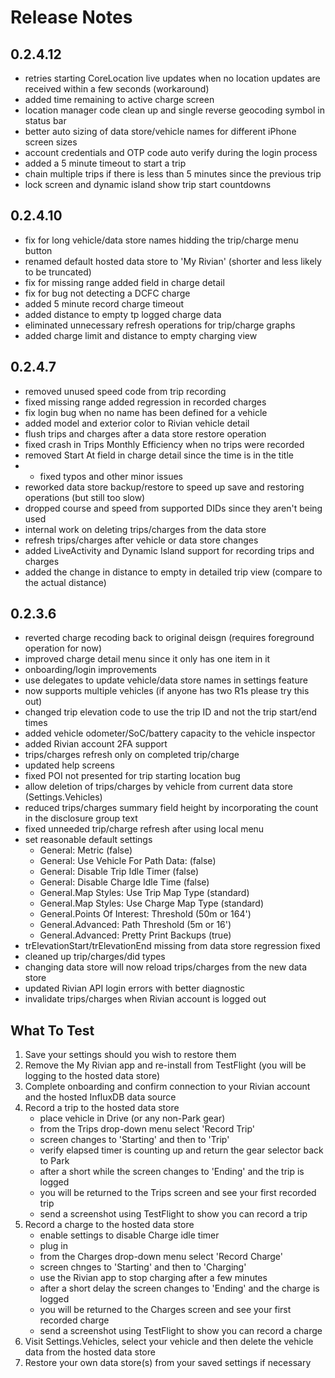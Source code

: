 # Release Notes

## 0.2.4.12
- retries starting CoreLocation live updates when no location updates are received within a few seconds (workaround)
- added time remaining to active charge screen
- location manager code clean up and single reverse geocoding symbol in status bar
- better auto sizing of data store/vehicle names for different iPhone screen sizes
- account credentials and OTP code auto verify during the login process
- added a 5 minute timeout to start a trip
- chain multiple trips if there is less than 5 minutes since the previous trip
- lock screen and dynamic island show trip start countdowns

## 0.2.4.10
- fix for long vehicle/data store names hidding the trip/charge menu button
- renamed default hosted data store to 'My Rivian' (shorter and less likely to be truncated)
- fix for missing range added field in charge detail
- fix for bug not detecting a DCFC charge
- added 5 minute record charge timeout
- added distance to empty tp logged charge data
- eliminated unnecessary refresh operations for trip/charge graphs
- added charge limit and distance to empty charging view

## 0.2.4.7
- removed unused speed code from trip recording
- fixed missing range added regression in recorded charges
- fix login bug when no name has been defined for a vehicle
- added model and exterior color to Rivian vehicle detail
- flush trips and charges after a data store restore operation
- fixed crash in Trips Monthly Efficiency when no trips were recorded
- removed Start At field in charge detail since the time is in the title
- - fixed typos and other minor issues
- reworked data store backup/restore to speed up save and restoring operations (but still too slow)
- dropped course and speed from supported DIDs since they aren't being used
- internal work on deleting trips/charges from the data store
- refresh trips/charges after vehicle or data store changes
- added LiveActivity and Dynamic Island support for recording trips and charges
- added the change in distance to empty in detailed trip view (compare to the actual distance)

## 0.2.3.6
- reverted charge recoding back to original deisgn (requires foreground operation for now)
- improved charge detail menu since it only has one item in it
- onboarding/login improvements
- use delegates to update vehicle/data store names in settings feature
- now supports multiple vehicles (if anyone has two R1s please try this out)
- changed trip elevation code to use the trip ID and not the trip start/end times
- added vehicle odometer/SoC/battery capacity to the vehicle inspector
- added Rivian account 2FA support
- trips/charges refresh only on completed trip/charge
- updated help screens
- fixed POI not presented for trip starting location bug
- allow deletion of trips/charges by vehicle from current data store (Settings.Vehicles)
- reduced trips/charges summary field height by incorporating the count in the disclosure group text
- fixed unneeded trip/charge refresh after using local menu
- set reasonable default settings
    - General: Metric (false)
    - General: Use Vehicle For Path Data: (false)
    - General: Disable Trip Idle Timer (false)
    - General: Disable Charge Idle Time (false)
    - General.Map Styles: Use Trip Map Type (standard)
    - General.Map Styles: Use Charge Map Type (standard)
    - General.Points Of Interest: Threshold (50m or 164')
    - General.Advanced: Path Threshold (5m or 16')
    - General.Advanced: Pretty Print Backups (true)
- trElevationStart/trElevationEnd missing from data store regression fixed
- cleaned up trip/charges/did types
- changing data store will now reload trips/charges from the new data store
- updated Rivian API login errors with better diagnostic
- invalidate trips/charges when Rivian account is logged out

## What To Test
1. Save your settings should you wish to restore them
2. Remove the My Rivian app and re-install from TestFlight (you will be logging to the hosted data store)
3. Complete onboarding and confirm connection to your Rivian account and the hosted InfluxDB data source
4. Record a trip to the hosted data store
    - place vehicle in Drive (or any non-Park gear)
    - from the Trips drop-down menu select 'Record Trip'
    - screen changes to 'Starting' and then to 'Trip'
    - verify elapsed timer is counting up and return the gear selector back to Park
    - after a short while the screen changes to 'Ending' and the trip is logged
    - you will be returned to the Trips screen and see your first recorded trip
    - send a screenshot using TestFlight to show you can record a trip
5. Record a charge to the hosted data store
    - enable settings to disable Charge idle timer 
    - plug in
    - from the Charges drop-down menu select 'Record Charge'
    - screen chnges to 'Starting' and then to 'Charging'
    - use the Rivian app to stop charging after a few minutes
    - after a short delay the screen changes to 'Ending' and the charge is logged
    - you will be returned to the Charges screen and see your first recorded charge
    - send a screenshot using TestFlight to show you can record a charge
6. Visit Settings.Vehicles, select your vehicle and then delete the vehicle data from the hosted data store
7. Restore your own data store(s) from your saved settings if necessary
